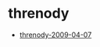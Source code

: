 <!-- TITLE: threnody -->
<!-- SUBTITLE: Logs for threnody -->

# threnody

* [threnody-2009-04-07](threnody/threnody-2009-04-07)
